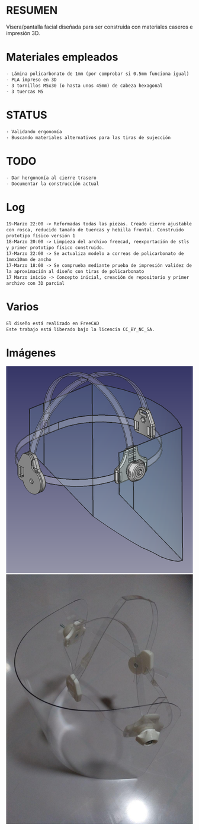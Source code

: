 # RESUMEN
Visera/pantalla facial diseñada para ser construida con materiales caseros e impresión 3D.

# Materiales empleados
    - Lámina policarbonato de 1mm (por comprobar si 0.5mm funciona igual)
    - PLA impreso en 3D
    - 3 tornillos M5x30 (o hasta unos 45mm) de cabeza hexagonal
    - 3 tuercas M5
 
# STATUS
    - Validando ergonomía
    - Buscando materiales alternativos para las tiras de sujección
    
# TODO
    - Dar hergonomía al cierre trasero
    - Documentar la construcción actual

    
# Log
    19-Marzo 22:00 -> Reformadas todas las piezas. Creado cierre ajustable con rosca, reducido tamaño de tuercas y hebilla frontal. Construido prototipo físico versión 1
    18-Marzo 20:00 -> Limpieza del archivo freecad, reexportación de stls y primer prototipo físico construido.
    17-Marzo 22:00 -> Se actualiza modelo a correas de policarbonato de 1mmx10mm de ancho
    17-Marzo 18:00 -> Se comprueba mediante prueba de impresión validez de la aproximación al diseño con tiras de policarbonato
    17 Marzo inicio -> Concepto inicial, creación de repositorio y primer archivo con 3D parcial
    

# Varios
    El diseño está realizado en FreeCAD
    Este trabajo está liberado bajo la licencia CC_BY_NC_SA.

# Imágenes
![show](images/CAD.png)
![show](images/Version1.jpg)

